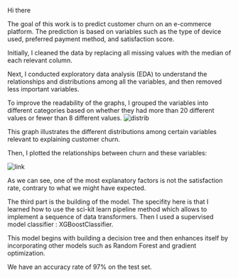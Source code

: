Hi there 

The goal of this work is to predict customer churn on an e-commerce platform. The prediction is based on variables such as the type of device used, preferred payment method, and satisfaction score.

Initially, I cleaned the data by replacing all missing values with the median of each relevant column.

Next, I conducted exploratory data analysis (EDA) to understand the relationships and distributions among all the variables, and then removed less important variables.

To improve the readability of the graphs, I grouped the variables into different categories based on whether they had more than 20 different values or fewer than 8 different values.
![distrib](https://github.com/TomTremerel/XGBoost_Churn_Prediction.github/assets/156415815/fb89071f-549d-436f-93bf-50527ca75dbd)


This graph illustrates the different distributions among certain variables relevant to explaining customer churn.

Then, I plotted the relationships between churn and these variables:

![link](https://github.com/TomTremerel/XGBoost_Churn_Prediction.github/assets/156415815/fecfc0c5-8bad-4d84-9e22-8a1bb57ffbc3)

As we can see, one of the most explanatory factors is not the satisfaction rate, contrary to what we might have expected.

The third part is the building of the model. The specifity here is that I learned how to use the sci-kit learn pipeline method which allows to implement a sequence of data transformers. Then I used a supervised model classifier : XGBoostClassifier. 

This model begins with building a decision tree and then enhances itself by incorporating other models such as Random Forest and gradient optimization.

We have an accuracy rate of 97% on the test set. 
